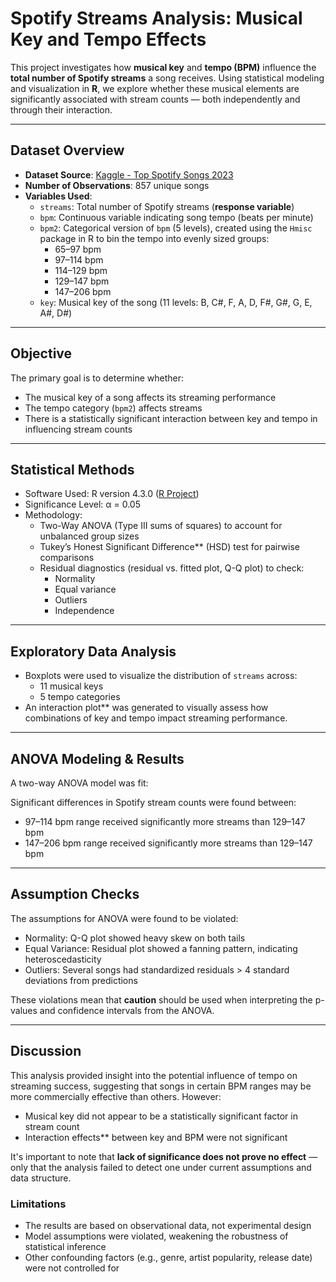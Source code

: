 # Spotify Streams Analysis: Musical Key and Tempo Effects

This project investigates how **musical key** and **tempo (BPM)** influence the **total number of Spotify streams** a song receives. Using statistical modeling and visualization in **R**, we explore whether these musical elements are significantly associated with stream counts — both independently and through their interaction.

---

## Dataset Overview

- **Dataset Source**: [Kaggle - Top Spotify Songs 2023](https://www.kaggle.com/datasets/nelgiriyewithana/top-spotify-songs-2023)
- **Number of Observations**: 857 unique songs
- **Variables Used**:
  - `streams`: Total number of Spotify streams (**response variable**)
  - `bpm`: Continuous variable indicating song tempo (beats per minute)
  - `bpm2`: Categorical version of `bpm` (5 levels), created using the `Hmisc` package in R to bin the tempo into evenly sized groups:
    - 65–97 bpm
    - 97–114 bpm
    - 114–129 bpm
    - 129–147 bpm
    - 147–206 bpm
  - `key`: Musical key of the song (11 levels: B, C#, F, A, D, F#, G#, G, E, A#, D#)

---

## Objective

The primary goal is to determine whether:

- The musical key of a song affects its streaming performance
- The tempo category (`bpm2`) affects streams
- There is a statistically significant interaction between key and tempo in influencing stream counts

---

## Statistical Methods

- Software Used: R version 4.3.0 ([R Project](https://www.r-project.org/))
- Significance Level: α = 0.05
- Methodology:
  - Two-Way ANOVA (Type III sums of squares) to account for unbalanced group sizes
  - Tukey’s Honest Significant Difference** (HSD) test for pairwise comparisons
  - Residual diagnostics (residual vs. fitted plot, Q-Q plot) to check:
    - Normality
    - Equal variance
    - Outliers
    - Independence
   
---

## Exploratory Data Analysis

- Boxplots were used to visualize the distribution of `streams` across:
  - 11 musical keys
  - 5 tempo categories
- An interaction plot** was generated to visually assess how combinations of key and tempo impact streaming performance.

---

## ANOVA Modeling & Results

A two-way ANOVA model was fit:

Significant differences in Spotify stream counts were found between:

- 97–114 bpm range received significantly more streams than 129–147 bpm
- 147–206 bpm range received significantly more streams than 129–147 bpm

---

## Assumption Checks

The assumptions for ANOVA were found to be violated:

- Normality: Q-Q plot showed heavy skew on both tails
- Equal Variance: Residual plot showed a fanning pattern, indicating heteroscedasticity
- Outliers: Several songs had standardized residuals > 4 standard deviations from predictions

These violations mean that **caution** should be used when interpreting the p-values and confidence intervals from the ANOVA.

---

## Discussion

This analysis provided insight into the potential influence of tempo on streaming success, suggesting that songs in certain BPM ranges may be more commercially effective than others. However:

- Musical key did not appear to be a statistically significant factor in stream count
- Interaction effects** between key and BPM were not significant

It's important to note that **lack of significance does not prove no effect** — only that the analysis failed to detect one under current assumptions and data structure.

### Limitations

- The results are based on observational data, not experimental design
- Model assumptions were violated, weakening the robustness of statistical inference
- Other confounding factors (e.g., genre, artist popularity, release date) were not controlled for

